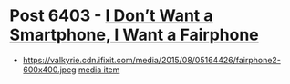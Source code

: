 # Post 6403 - [I Don’t Want a Smartphone, I Want a Fairphone](https://www.ifixit.com/News/6403/fairphone)

- https://valkyrie.cdn.ifixit.com/media/2015/08/05164426/fairphone2-600x400.jpeg [media item](media-27872.md)
